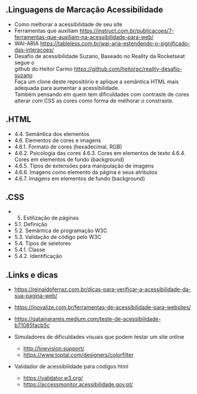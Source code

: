 .Linguagens de Marcação Acessibilidade
-------------
- Como melhorar a acessibilidade de seu site
- Ferramentas que auxiliam https://instruct.com.br/publicacoes/7-ferramentas-que-auxiliam-na-acessibilidade-para-web/
- WAI-ARIA https://tableless.com.br/wai-aria-estendendo-o-significado-das-interacoes/
- Desafio de acessibilidade Suzano, Baseado no Reality da Rocketseat segue o 
<br>github do Heitor Carmo https://github.com/heitorpc/reality-desafio-suzano <br>
Faça um clone deste repositório e aplique a semântica HTML mais adequada para aumentar a acessibilidade.<br>
Também pensando em quem tem dificuldades com contraste de cores alterar com CSS as cores como forma de melhorar o constraste.

.HTML
-------------
- 4.4. Semântica dos elementos
- 4.6. Elementos de cores e imagens
- 4.6.1. Formato de cores (hexadecimal, RGB)
- 4.6.2. Psicologia das cores 4.6.3. Cores em elementos de texto 4.6.4. Cores em elementos de fundo (background)
- 4.6.5. Tipos de extensões para manipulação de imagens
- 4.6.6. Imagens como elemento da página e seus atributos
- 4.6.7. Imagens em elementos de fundo (background)<br>

.CSS
-------------
- 5. Estilização de páginas
- 5.1. Definição
- 5.2. Semântica de programação W3C
- 5.3. Validação de código pelo W3C
- 5.4. Tipos de seletores
- 5.4.1. Classe
- 5.4.2. Identificação

.Links e dicas
--------------
- https://reinaldoferraz.com.br/dicas-para-verificar-a-acessibilidade-da-sua-pagina-web/
- https://inovalize.com.br/ferramentas-de-acessibilidade-para-websites/
- https://qatainarareis.medium.com/teste-de-acessibilidade-b71085facb5c

- Simuladores de dificuldades visuais que podem testar um site online
	- http://lowvision.support/
	- https://www.toptal.com/designers/colorfilter
- Validador de acessibilidade para códigos html
	- https://validator.w3.org/
	- https://accessmonitor.acessibilidade.gov.pt/